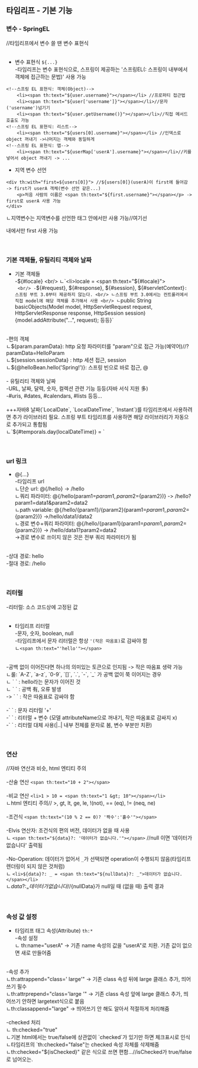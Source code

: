## 타임리프 - 기본 기능

### 변수 - SpringEL
//타임리프에서 변수 쓸 땐 변수 표현식 <br/>
 <br/>
- 변수 표현식 `${...}` <br/>
-타임리프는 변수 표현식으로, 스프링이 제공하는 '스프링EL(: 스프링이 내부에서 객체에 접근하는 문법)' 사용 가능 <br/>

```
<!--스프링 EL 표현식: 객체(Object)-->
    <li><span th:text="${user.username}"></span></li> //프로퍼티 접근법
    <li><span th:text="${user['username']}"></span></li>//문자('username')넘기기
    <li><span th:text="${user.getUsername()}"></span></li>//직접 메서드 호출도 가능
<!--스프링 EL 표현식: 리스트-->
    <li><span th:text="${users[0].username}"></span></li> //인덱스로 object 꺼내기 ->나머지는 객체와 동일하게
<!--스프링 EL 표현식: 맵-->
    <li><span th:text="${userMap['userA'].username}"></span></li>//키를 넣어서 object 꺼내기 -> ...
```

- 지역 변수 선언 <br/>

```
<div th:with="first=${users[0]}"> //${users[0]}(userA)이 first에 들어감 -> first가 userA 객체(변수 선언 같은...)
    <p>처음 사람의 이름은 <span th:text="${first.username}"></span></p> -> first로 userA 사용 가능
</div>
```
ㄴ지역변수는 지역변수를 선언한 태그 안에서만 사용 가능//여기선 <div></div> 내에서만 first 사용 가능 <br/>
 <br/>
 <br/>
 
### 기본 객체들, 유틸리티 객체와 날짜

- 기본 객체들 <br/>
-${#locale} <br/>
ㄴ`<li>locale = <span th:text="${#locale}"></span></li>` <br/>
-`${#request}, ${#response},  ${#session}, ${#servletContext}`: 스프링 부트 3.0부터 제공하지 않는다. <br/>
ㄴ스프링 부트 3.0에서는 컨트롤러에서 직접 model에 해당 객체를 추가해서 사용 <br/>
ㄴ`public String basicObjects(Model model, HttpServletRequest request, HttpServletResponse response, HttpSession session){model.addAttribute("...", request); 등등}` <br/>
 <br/>
-편의 객체 <br/>
ㄴ${param.paramData}: http 요청 파라미터를 "param"으로 접근 가능(예약어)//?paramData=HelloParam <br/>
ㄴ${session.sessionData} : http 세션 접근, session <br/>
ㄴ${@helloBean.hello('Spring!')}: 스프링 빈으로 바로 접근, @ <br/>
 <br/>
- 유틸리티 객체와 날짜 <br/>
-URL, 날짜, 달력, 숫자, 컬렉션 관련 기능 등등(자바 서식 지원 多) <br/>
-#uris, #dates, #calendars, #lists 등등... <br/>
 <br/>
+++자바8 날짜(`LocalDate`, `LocalDateTime`, `Instant`)를 타임리프에서 사용하려면 추가 라이브러리 필요. 스프링 부트 타임리프를 사용하면 해당 라이브러리가 자동으로 추가되고 통합됨 <br/>
ㄴ`${#temporals.day(localDateTime)} = <span th:text="${#temporals.day(localDateTime)}"></span>` <br/>
 <br/>
 <br/>
 
### url 링크

- @{...} <br/>
-타임리프 url <br/>
ㄴ단순 url: @{/hello} -> /hello  <br/>
ㄴ쿼리 파라미터: @{/hello(param1=${param1}, param2=${param2})} -> /hello?param1=data1&param2=data2 <br/>
ㄴpath variable: @{/hello/{param1}/{param2}(param1=${param1}, param2=${param2})} ->/hello/data1/data2 <br/>
 ㄴ경로 변수+쿼리 파라미터: @{/hello/{param1}(param1=${param1}, param2=${param2})} -> /hello/data1?param2=data2 <br/>
->경로 변수로 쓰이지 않은 것은 전부 쿼리 파라미터가 됨 <br/>
 <br/>
-상대 경로: hello <br/>
-절대 경로: /hello <br/>
 <br/>
 <br/>
 
### 리터럴

-리터럴: 소스 코드상에 고정된 값 <br/>
 <br/>
- 타임리프 리터럴 <br/>
-문자, 숫자, boolean, null <br/>
-타임리프에서 문자 리터럴은 항상 `'(작은 따옴표)`로 감싸야 함 <br/>
ㄴ`<span th:text="'hello'"></span>` <br/>
 <br/>
-공백 없이 이어진다면 하나의 의미있는 토큰으로 인지됨 -> 작은 따옴표 생략 가능 <br/>
ㄴ룰: `A-Z`, `a-z`, `0-9`, `[]`, `.`, `-`, `_` 가 공백 없이 쭉 이어지는 경우 <br/>
ㄴ ` <span th:text="hello"></span> ` : hello라는 문자가 이어진 것 <br/>
ㄴ ` <span th:text="hello world!"></span> ` : 공백 有, 오류 발생 <br/>
-> ` <span th:text="'hello world!'"></span> ` : 작은 따옴표로 감싸야 함 <br/>
 <br/>
-` <span th:text="'hello' + ' world!'"></span> ` : 문자 리터럴 '+' <br/>
-`<span th:text="'hello ' + ${data}"></span> ` : 리터럴 + 변수 (모델 attributeName으로 꺼내기, 작은 따옴표로 감싸지 x) <br/>
-` <span th:text="|hello ${data}|"></span> ` : 리터럴 대체 사용(|..| 내부 전체를 문자로 봄, 변수 부분만 치환) <br/>
 <br/>
 <br/>
 
### 연산
//자바 연산과 비슷, html 엔티티 주의 <br/>
 <br/>
-산술 연산 `<span th:text="10 + 2"></span>` <br/>
 <br/>
-비교 연산 `<li>1 > 10 = <span th:text="1 &gt; 10"></span></li>` <br/>
ㄴhtml 엔티티 주의// &gt;,  gt, lt, ge, le, !(not), == (eq), != (neq, ne) <br/>
 <br/>
-조건식 `<span th:text="(10 % 2 == 0)? '짝수':'홀수'"></span>` <br/>
 <br/>
-Elvis 연산자: 조건식의 편의 버전, 데이터가 없을 때 사용 <br/>
ㄴ `<span th:text="${data}?: '데이터가 없습니다.'"></span>` //null 이면 '데이터가 없습니다' 출력됨 <br/>
 <br/>
-No-Operation: 데이터가 없어서 `_`가 선택되면 operation이 수행되지 않음(타임리프 렌더링이 되지 않은 것처럼) <br/>
ㄴ `<li>${data}?: _ = <span th:text="${nullData}?: _">데이터가 없습니다.</span></li>` <br/>
ㄴ${data}?: _ = 데이터가 없습니다 //${nullData}가 null일 때 (없을 때) 출력 결과 <br/>
 <br/>
 <br/>
 
### 속성 값 설정

- 타임리프 태그 속성(Attribute) `th:*` <br/>
-속성 설정  <br/>
ㄴ th:name="userA" -> 기존 name 속성의 값을 "userA"로 치환. 기존 값이 없으면 새로 만들어줌 <br/>
 <br/>
-속성 추가  <br/>
ㄴth:attrappend="class=' large'" -> 기존 class  속성 뒤에 large 클래스 추가,  띄어쓰기 필수  <br/>
ㄴth:attrprepend="class='large '" -> 기존 class 속성 앞에 large 클래스 추가, 띄어쓰기 안하면 largetext식으로 붙음 <br/>
ㄴth:classappend="large" -> 띄어쓰기 안 해도 알아서 적절하게 처리해줌 <br/>
 <br/>
-checked 처리  <br/>
ㄴ th:checked="true" <br/>
ㄴ기본 html에서는 true/false에 상관없이 `checked`가 있기만 하면 체크표시로 인식 <br/>
ㄴ타임리프의 `th:checked="false"는 checked 속성 자체를 삭제해줌  <br/>
ㄴth:checked="${isChecked}" 같은 식으로 쓰면 편함...//isChecked가 true/false로 넘어오는. <br/>
 <br/>
 <br/>
 
